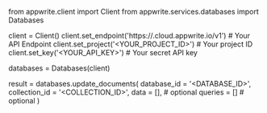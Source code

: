 from appwrite.client import Client
from appwrite.services.databases import Databases

client = Client()
client.set_endpoint('https://<REGION>.cloud.appwrite.io/v1') # Your API Endpoint
client.set_project('<YOUR_PROJECT_ID>') # Your project ID
client.set_key('<YOUR_API_KEY>') # Your secret API key

databases = Databases(client)

result = databases.update_documents(
    database_id = '<DATABASE_ID>',
    collection_id = '<COLLECTION_ID>',
    data = [], # optional
    queries = [] # optional
)
